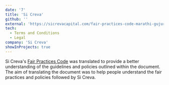 ```yaml
---
date: '7'
title: 'Si Creva'
github: ''
external: 'https://sicrevacapital.com/fair-practices-code-marathi-gujurati/'
tech:
  - Terms and Conditions
  - Legal
company: 'Si Creva'
showInProjects: true
---
```


Si Creva's [Fair Practices Code](https://sicrevacapital.com/fair-practices-code-english/) was translated to provide a better understanding of the guidelines and policies outlined within the document. The aim of translating the document was to help people understand the fair practices and policies followed by Si Creva.
